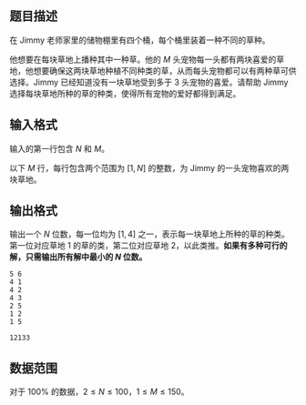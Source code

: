 ## 题目描述

在 Jimmy 老师家里的储物棚里有四个桶，每个桶里装着一种不同的草种。

他想要在每块草地上播种其中一种草。他的 $M$ 头宠物每一头都有两块喜爱的草地，他想要确保这两块草地种植不同种类的草，从而每头宠物都可以有两种草可供选择。Jimmy 已经知道没有一块草地受到多于 $3$ 头宠物的喜爱。请帮助 Jimmy 选择每块草地所种的草的种类，使得所有宠物的爱好都得到满足。

## 输入格式

输入的第一行包含 $N$ 和 $M$。

以下 $M$ 行，每行包含两个范围为 $[1, N]$ 的整数，为 Jimmy 的一头宠物喜欢的两块草地。

## 输出格式

输出一个 $N$ 位数，每一位均为 $[1, 4]$ 之一，表示每一块草地上所种的草的种类。第一位对应草地 $1$ 的草的类，第二位对应草地 $2$，以此类推。**如果有多种可行的解，只需输出所有解中最小的 $N$ 位数。**

```input1
5 6
4 1
4 2
4 3
2 5
1 2
1 5
```

```output1
12133
```

## 数据范围

对于 $100\%$ 的数据，$2 \le N\le 100$，$1\le M\le 150$。
